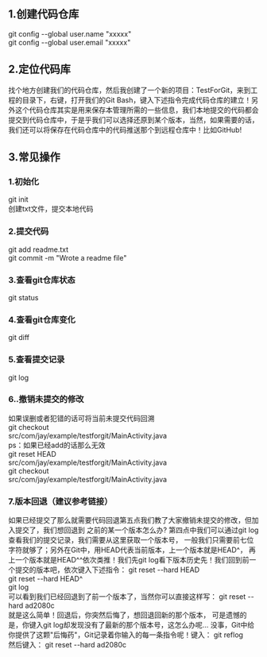 ## 1.创建代码仓库
git config --global user.name "xxxxx"  
git config --global user.email "xxxxx"  
## 2.定位代码库
找个地方创建我们的代码仓库，然后我创建了一个新的项目：TestForGit，来到工程的目录下，右键，打开我们的Git Bash，键入下述指令完成代码仓库的建立！另外这个代码仓库其实是用来保存本管理所需的一些信息，我们本地提交的代码都会提交到代码仓库中，于是乎我们可以选择还原到某个版本，当然，如果需要的话，我们还可以将保存在代码仓库中的代码推送那个到远程仓库中！比如GitHub!
## 3.常见操作
### 1.初始化
git init  
创建txt文件，提交本地代码
###  2.提交代码
git add readme.txt  
git commit -m "Wrote a readme file"  
### 3.查看git仓库状态
git status
### 4.查看git仓库变化
git diff
### 5.查看提交记录
git log
### 6..撤销未提交的修改
如果误删或者犯错的话可将当前未提交代码回溯  
git checkout   
src/com/jay/example/testforgit/MainActivity.java  
ps：如果已经add的话那么无效  
git reset HEAD   
src/com/jay/example/testforgit/MainActivity.java  
git checkout   
src/com/jay/example/testforgit/MainActivity.java  
### 7.版本回退（建议参考链接）
如果已经提交了那么就需要代码回退第五点我们教了大家撤销未提交的修改，但加入提交了，我们想回退到
之前的某一个版本怎么办? 第四点中我们可以通过git log查看我们的提交记录，我们需要从这里获取一个版本号， 一般我们只需要前七位字符就够了；另外在Git中，用HEAD代表当前版本，上一个版本就是HEAD^， 再上一个版本就是HEAD^^依次类推！我们先git log看下版本历史先！我们回到前一个提交的版本吧，依次键入下述指令：
git reset --hard HEAD  
git reset --hard HEAD^  
git log  
可以看到我们已经回退到了前一个版本了，当然你可以直接这样写：
git reset --hard ad2080c  
就是这么简单！回退后，你突然后悔了，想回退回新的那个版本， 可是遗憾的是，你键入git log却发现没有了最新的那个版本号，这怎么办呢... 没事，Git中给你提供了这颗"后悔药"，Git记录着你输入的每一条指令呢！键入：
git reflog  
然后键入：
git reset --hard ad2080c  

